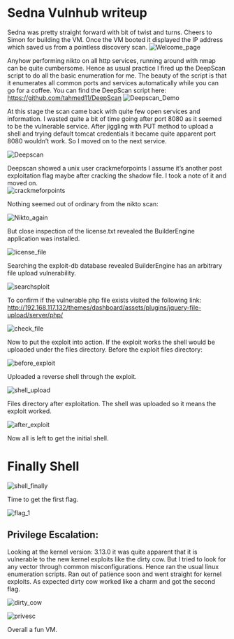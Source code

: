 # Sedna Vulnhub writeup
Sedna was pretty straight forward with bit of twist and turns. Cheers to Simon for building the VM. 
Once the VM booted it displayed the IP address which saved us from a pointless discovery scan. 
 ![Welcome_page](/img/1.png)
 
Anyhow performing nikto on all http services, running around with nmap can be quite cumbersome. Hence as usual practice I fired up the DeepScan script to do all the basic enumeration for me. The beauty of the script is that it enumerates all common ports and services automatically while you can go for a coffee. You can find the DeepScan script here: https://github.com/tahmed11/DeepScan 
 ![Deepscan_Demo](/img/2.png)
 
At this stage the scan came back with quite few open services and information. I wasted quite a bit of time going after port 8080 as it seemed to be the vulnerable service. After jiggling with PUT method to upload a shell and trying default tomcat credentials it became quite apparent port 8080 wouldn’t work. So I moved on to the next service. 

  ![Deepscan](/img/3.png)
  
Deepscan showed a unix user crackmeforpoints I assume it’s another post exploitation flag maybe after cracking the shadow file. I took a note of it and moved on.  
 ![crackmeforpoints](/img/4.png)
 
 Nothing seemed out of ordinary from the nikto scan:
 
 ![Nikto_again](/img/5.png)
 
But close inspection of the license.txt revealed the BuilderEngine application was installed.

 ![license_file](/img/6.png)
 
Searching the exploit-db database revealed BuilderEngine has an arbitrary file upload vulnerability. 

![searchsploit](/img/7.png)

To confirm if the vulnerable php file exists visited the following link: http://192.168.117.132/themes/dashboard/assets/plugins/jquery-file-upload/server/php/ 

![check_file](/img/8.png)

Now to put the exploit into action. If the exploit works the shell would be uploaded under the files directory. Before the exploit files directory:

![before_exploit](/img/9.png)

Uploaded a reverse shell through the exploit.

 ![shell_upload](/img/10.png)
 
Files directory after exploitation. The shell was uploaded so it means the exploit worked.

  ![after_exploit](/img/11.png)
  
Now all is left to get the initial shell.
# Finally Shell

  ![shell_finally](/img/12.png)
  
Time to get the first flag.

   ![flag_1](/img/13.png)
 
## Privilege Escalation:
Looking at the kernel version: 3.13.0 it was quite apparent that it is vulnerable to the new kernel exploits like the dirty cow. But I tried to look for any vector through common misconfigurations. Hence ran the usual linux enumeration scripts. Ran out of patience soon and went straight for kernel exploits.  As expected dirty cow worked like a charm and got the second flag.

 ![dirty_cow](/img/14.png)
  
  ![privesc](/img/15.png)
  
  Overall a fun VM.
   
